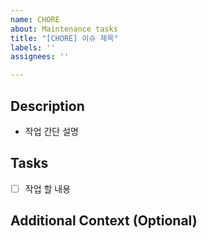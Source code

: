 ```yaml
---
name: CHORE
about: Maintenance tasks
title: "[CHORE] 이슈 제목"
labels: ''
assignees: ''

---
```


## Description
- 작업 간단 설명

## Tasks
- [ ] 작업 할 내용

## Additional Context (Optional)
